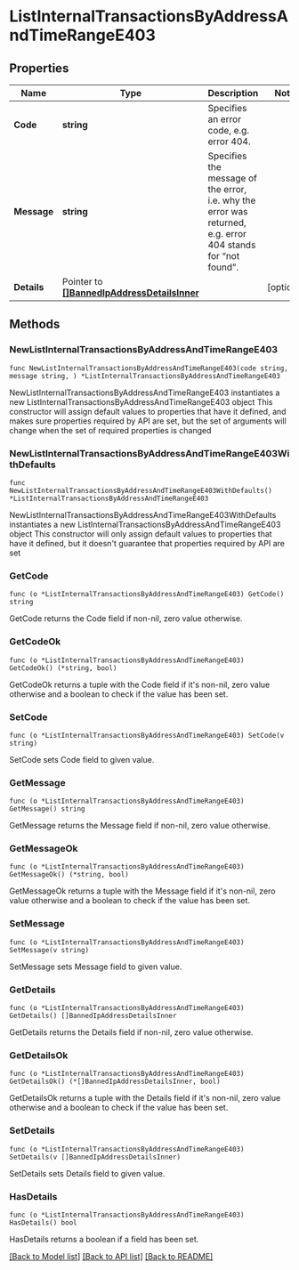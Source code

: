 # ListInternalTransactionsByAddressAndTimeRangeE403

## Properties

Name | Type | Description | Notes
------------ | ------------- | ------------- | -------------
**Code** | **string** | Specifies an error code, e.g. error 404. | 
**Message** | **string** | Specifies the message of the error, i.e. why the error was returned, e.g. error 404 stands for “not found”. | 
**Details** | Pointer to [**[]BannedIpAddressDetailsInner**](BannedIpAddressDetailsInner.md) |  | [optional] 

## Methods

### NewListInternalTransactionsByAddressAndTimeRangeE403

`func NewListInternalTransactionsByAddressAndTimeRangeE403(code string, message string, ) *ListInternalTransactionsByAddressAndTimeRangeE403`

NewListInternalTransactionsByAddressAndTimeRangeE403 instantiates a new ListInternalTransactionsByAddressAndTimeRangeE403 object
This constructor will assign default values to properties that have it defined,
and makes sure properties required by API are set, but the set of arguments
will change when the set of required properties is changed

### NewListInternalTransactionsByAddressAndTimeRangeE403WithDefaults

`func NewListInternalTransactionsByAddressAndTimeRangeE403WithDefaults() *ListInternalTransactionsByAddressAndTimeRangeE403`

NewListInternalTransactionsByAddressAndTimeRangeE403WithDefaults instantiates a new ListInternalTransactionsByAddressAndTimeRangeE403 object
This constructor will only assign default values to properties that have it defined,
but it doesn't guarantee that properties required by API are set

### GetCode

`func (o *ListInternalTransactionsByAddressAndTimeRangeE403) GetCode() string`

GetCode returns the Code field if non-nil, zero value otherwise.

### GetCodeOk

`func (o *ListInternalTransactionsByAddressAndTimeRangeE403) GetCodeOk() (*string, bool)`

GetCodeOk returns a tuple with the Code field if it's non-nil, zero value otherwise
and a boolean to check if the value has been set.

### SetCode

`func (o *ListInternalTransactionsByAddressAndTimeRangeE403) SetCode(v string)`

SetCode sets Code field to given value.


### GetMessage

`func (o *ListInternalTransactionsByAddressAndTimeRangeE403) GetMessage() string`

GetMessage returns the Message field if non-nil, zero value otherwise.

### GetMessageOk

`func (o *ListInternalTransactionsByAddressAndTimeRangeE403) GetMessageOk() (*string, bool)`

GetMessageOk returns a tuple with the Message field if it's non-nil, zero value otherwise
and a boolean to check if the value has been set.

### SetMessage

`func (o *ListInternalTransactionsByAddressAndTimeRangeE403) SetMessage(v string)`

SetMessage sets Message field to given value.


### GetDetails

`func (o *ListInternalTransactionsByAddressAndTimeRangeE403) GetDetails() []BannedIpAddressDetailsInner`

GetDetails returns the Details field if non-nil, zero value otherwise.

### GetDetailsOk

`func (o *ListInternalTransactionsByAddressAndTimeRangeE403) GetDetailsOk() (*[]BannedIpAddressDetailsInner, bool)`

GetDetailsOk returns a tuple with the Details field if it's non-nil, zero value otherwise
and a boolean to check if the value has been set.

### SetDetails

`func (o *ListInternalTransactionsByAddressAndTimeRangeE403) SetDetails(v []BannedIpAddressDetailsInner)`

SetDetails sets Details field to given value.

### HasDetails

`func (o *ListInternalTransactionsByAddressAndTimeRangeE403) HasDetails() bool`

HasDetails returns a boolean if a field has been set.


[[Back to Model list]](../README.md#documentation-for-models) [[Back to API list]](../README.md#documentation-for-api-endpoints) [[Back to README]](../README.md)


